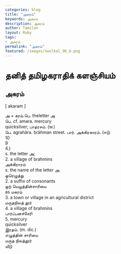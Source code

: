 ```yaml
---  
categories: blog  
title: "அகரம்"
keywords: அகரம்  
description: அகரம்
author: Tamilan  
layout: Ruby  
tags:     
- அகரம்
permalink: "அகரம்"  
featured: /images/noolkal_96_6.png  
--- 
```

# தனித் தமிழகராதிக் களஞ்சியம்
## அகரம்

[ akaram ]  
  
அ + கரம்.பெ. theletter அ  
பெ. cf. amara. mercury  
quicksilver; பாதரசம். (w.)  
பெ. agrahāra. brāhman street. பார். அக்கிரகாரம். (ஈடு  
10  
9  
4.)  
s. the letter அ;  
2. a village of brahmins  
அக்கிராரம்  
s. the name of the letter அ  
ஓரெழுத்து  
2. a suffix of consonants  
ஒற் யெழுத்தின்சாரியை  
as மகரம்  
3. a town or village in an agricultural district  
மருதநிலத் தூர்  
4. a village of brahmins  
பார்ப்பனச்சேரி  
5. mercury  
quicksilver  
இரதம். (m. dic.)  
எழுத்தின் சாரியை  
மருத நிலத்தூர்  
வீடு